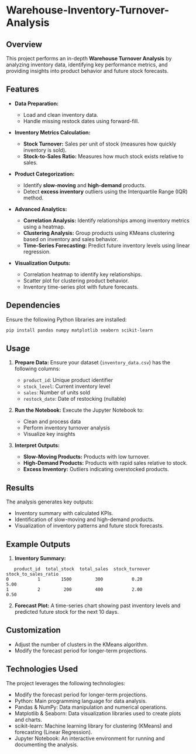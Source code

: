 # Warehouse-Inventory-Turnover-Analysis
## Overview

This project performs an in-depth **Warehouse Turnover Analysis** by analyzing inventory data, identifying key performance metrics, and providing insights into product behavior and future stock forecasts.

## Features

- **Data Preparation:**

  - Load and clean inventory data.
  - Handle missing restock dates using forward-fill.

- **Inventory Metrics Calculation:**

  - **Stock Turnover:** Sales per unit of stock (measures how quickly inventory is sold).
  - **Stock-to-Sales Ratio:** Measures how much stock exists relative to sales.

- **Product Categorization:**

  - Identify **slow-moving** and **high-demand** products.
  - Detect **excess inventory** outliers using the Interquartile Range (IQR) method.

- **Advanced Analytics:**

  - **Correlation Analysis:** Identify relationships among inventory metrics using a heatmap.
  - **Clustering Analysis:** Group products using KMeans clustering based on inventory and sales behavior.
  - **Time-Series Forecasting:** Predict future inventory levels using linear regression.

- **Visualization Outputs:**

  - Correlation heatmap to identify key relationships.
  - Scatter plot for clustering product behavior.
  - Inventory time-series plot with future forecasts.

## Dependencies

Ensure the following Python libraries are installed:

```bash
pip install pandas numpy matplotlib seaborn scikit-learn
```

## Usage

1. **Prepare Data:** Ensure your dataset (`inventory_data.csv`) has the following columns:

   - `product_id`: Unique product identifier
   - `stock_level`: Current inventory level
   - `sales`: Number of units sold
   - `restock_date`: Date of restocking (nullable)

2. **Run the Notebook:** Execute the Jupyter Notebook to:

   - Clean and process data
   - Perform inventory turnover analysis
   - Visualize key insights

3. **Interpret Outputs:**

   - **Slow-Moving Products:** Products with low turnover.
   - **High-Demand Products:** Products with rapid sales relative to stock.
   - **Excess Inventory:** Outliers indicating overstocked products.

## Results

The analysis generates key outputs:

- Inventory summary with calculated KPIs.
- Identification of slow-moving and high-demand products.
- Visualization of inventory patterns and future stock forecasts.

## Example Outputs

1. **Inventory Summary:**

```
   product_id  total_stock  total_sales  stock_turnover  stock_to_sales_ratio
0           1        1500         300           0.20                5.00
1           2         200         400           2.00                0.50
```

2. **Forecast Plot:**
   A time-series chart showing past inventory levels and predicted future stock for the next 10 days.

## Customization

- Adjust the number of clusters in the KMeans algorithm.
- Modify the forecast period for longer-term projections.

## Technologies Used
The project leverages the following technologies:
- Modify the forecast period for longer-term projections.
- Python: Main programming language for data analysis.
- Pandas & NumPy: Data manipulation and numerical operations.
- Matplotlib & Seaborn: Data visualization libraries used to create plots and charts.
- scikit-learn: Machine learning library for clustering (KMeans) and forecasting (Linear Regression).
- Jupyter Notebook: An interactive environment for running and documenting the analysis.



